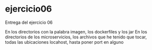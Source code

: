 # ejercicio06
Entrega del ejercicio 06

En los directorios con la palabra imagen, los dockerfiles y los jar
En los directorios de los microservicios, los archivos que he tenido que tocar, todas las ubicaciones locahost, hasta poner port en alguno
